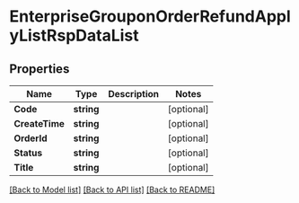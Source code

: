 # EnterpriseGrouponOrderRefundApplyListRspDataList

## Properties

Name | Type | Description | Notes
------------ | ------------- | ------------- | -------------
**Code** | **string** |  | [optional] 
**CreateTime** | **string** |  | [optional] 
**OrderId** | **string** |  | [optional] 
**Status** | **string** |  | [optional] 
**Title** | **string** |  | [optional] 

[[Back to Model list]](../README.md#documentation-for-models) [[Back to API list]](../README.md#documentation-for-api-endpoints) [[Back to README]](../README.md)


